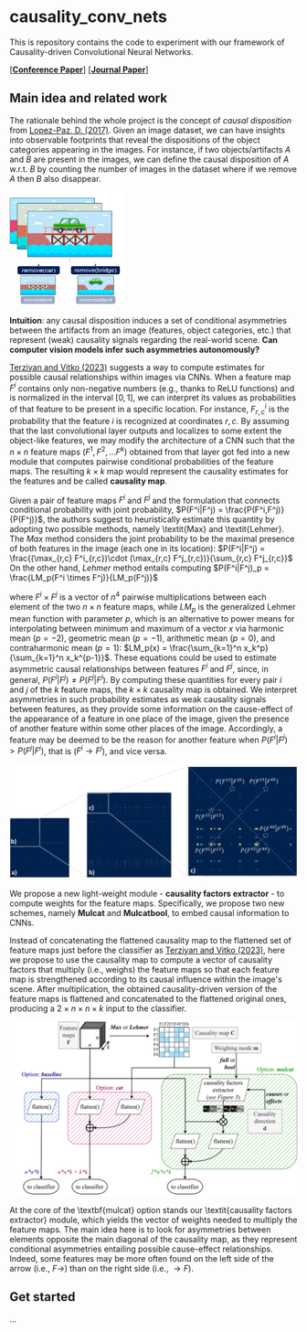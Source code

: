 # causality_conv_nets
This is repository contains the code to experiment with our framework of Causality-driven Convolutional Neural Networks.

[[**Conference Paper**](https://openaccess.thecvf.com/content/ICCV2023W/CVAMD/html/Carloni_Causality-Driven_One-Shot_Learning_for_Prostate_Cancer_Grading_from_MRI_ICCVW_2023_paper.html)] [[**Journal Paper**](https://arxiv.org/abs/2309.10399)]

## Main idea and related work

The rationale behind the whole project is the concept of _causal disposition_ from [Lopez-Paz, D. (2017)](https://github.com/gianlucarloni/causality_conv_nets/assets/91902479/a4040479-d4ef-4e6b-afc5-07fb73018f71).
Given an image dataset, we can have insights into observable footprints that reveal the dispositions of the object categories appearing in the images.
For instance, if two objects/artifacts _A_ and _B_ are present in the images, we can define the causal disposition of _A_ w.r.t. _B_ by counting the number of images in the dataset where if we remove _A_ then _B_ also disappear.

<img src="./car_bridge.png" width=200 height=200>

**Intuition**: any causal disposition induces a set of conditional asymmetries between the artifacts from an image (features, object categories, etc.) that represent (weak) causality signals regarding the real-world scene. **Can computer vision models infer such asymmetries autonomously?**

[Terziyan and Vitko (2023)](https://www.sciencedirect.com/science/article/pii/S1877050922023237) suggests a way to compute estimates for possible causal relationships within images via CNNs. 
When a feature map $F^i$ contains only non-negative numbers (e.g., thanks to ReLU functions) and is normalized in the interval $[0,1]$, we can interpret its values as probabilities of that feature to be present in a specific location. For instance, $F^i_{r,c}$ is the probability that the feature $i$ is recognized at coordinates ${r,c}$.
By assuming that the last convolutional layer outputs and localizes to some extent the object-like features, we may modify the architecture of a CNN such that the $n \times n$ feature maps ($F^1,F^2,\dots F^k$) obtained from that layer got fed into a new module that computes pairwise conditional probabilities of the feature maps. The resulting $k \times k$ map would represent the causality estimates for the features and be called **causality map**. 

Given a pair of feature maps $F^i$ and $F^j$ and the formulation that connects conditional probability with joint probability, $P(F^i|F^j) = \frac{P(F^i,F^j)}{P(F^j)}$, the authors suggest to heuristically estimate this quantity by adopting two possible methods, namely \textit{Max} and \textit{Lehmer}.
The _Max_ method considers the joint probability to be the maximal presence of both features in the image (each one in its location):
    $P(F^i|F^j) = \frac{(\max_{r,c} F^i_{r,c})\cdot (\max_{r,c} F^j_{r,c})}{\sum_{r,c} F^j_{r,c}}$
On the other hand, _Lehmer_ method entails computing 
    $P(F^i|F^j)_p = \frac{LM_p(F^i \times F^j)}{LM_p(F^j)}$
 
where $F^i \times F^j$ is a vector of $n^4$ pairwise multiplications between each element of the two $n \times n$ feature maps, while $LM_p$ is the generalized Lehmer mean function with parameter $p$, which is an alternative to power means for interpolating between minimum and maximum of a vector $x$ via harmonic mean ($p=-2$), geometric mean ($p=-1$), arithmetic mean ($p=0$), and contraharmonic mean ($p=1$):
$LM_p(x) = \frac{\sum_{k=1}^n x_k^p}{\sum_{k=1}^n x_k^{p-1}}$.
These equations could be used to estimate asymmetric causal relationships between features $F^i$ and $F^j$, since, in general, $P(F^i|F^j) \neq P(F^j|F^i)$. By computing these quantities for every pair $i$ and $j$ of the $k$ feature maps, the $k \times k$ causality map is obtained. We interpret asymmetries in such probability estimates as weak causality signals between features, as they provide some information on the cause-effect of the appearance of a feature in one place of the image, given the presence of another feature within some other places of the image. Accordingly, a feature may be deemed to be the reason for another feature when $P(F^i|F^j) > P(F^j|F^i)$, that is ($F^i \rightarrow F^j$), and vice versa. 

<img src="./figure_cmap_visual_letters-1.png">

We propose a new light-weight module - **causality factors extractor** - to compute weights for the feature maps. Specifically, we propose two new schemes, namely **Mulcat** and **Mulcatbool**, to embed causal information to CNNs.

Instead of concatenating the flattened causality map to the flattened set of feature maps just before the classifier as [Terziyan and Vitko (2023)](https://www.sciencedirect.com/science/article/pii/S1877050922023237), here we propose to use the causality map to compute a vector of causality factors that multiply (i.e., weighs) the feature maps so that each feature map is strengthened according to its causal influence within the image's scene. 
After multiplication, the obtained causality-driven version of the feature maps is flattened and concatenated to the flattened original ones, producing a $2 \times n\times n \times k$ input to the classifier.

<img src="./figure_overview_ESWA-1.png">

At the core of the \textbf{mulcat} option stands our \textit{causality factors extractor} module, which yields the vector of weights needed to multiply the feature maps. The main idea here is to look for asymmetries between elements opposite the main diagonal of the causality map, as they represent conditional asymmetries entailing possible cause-effect relationships. Indeed, some features may be more often found on the left side of the arrow (i.e., $F\rightarrow$) than on the right side (i.e., $\rightarrow F$). 


## Get started 

...

